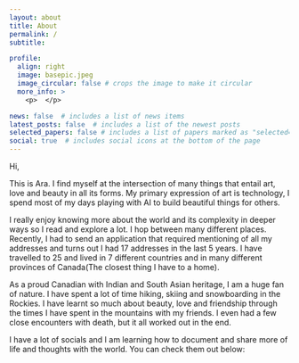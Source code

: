 ```yaml
---
layout: about
title: About
permalink: /
subtitle: 

profile:
  align: right
  image: basepic.jpeg
  image_circular: false # crops the image to make it circular
  more_info: >
    <p>  </p>

news: false  # includes a list of news items
latest_posts: false  # includes a list of the newest posts
selected_papers: false # includes a list of papers marked as "selected={true}"
social: true  # includes social icons at the bottom of the page
---
```


Hi,   

This is Ara. I find myself at the intersection of many things that entail art, love and beauty in all its forms. My primary expression of art is technology, I spend most of my days playing with AI to build beautiful things for others.

I really enjoy knowing more about the world and its complexity in deeper ways so I read and explore a lot. I hop between many different places. Recently, I had to send an application that required mentioning of all my addresses and turns out I had 17 addresses in the last 5 years. I have travelled to 25 and lived in 7 different countries and in many different provinces of Canada(The closest thing I have to a home). 

As a proud Canadian with Indian and South Asian heritage, I am a huge fan of nature. I have spent a lot of time hiking, skiing and snowboarding in the Rockies. I have learnt so much about beauty, love and friendship through the times I have spent in the mountains with my friends. I even had a few close encounters with death, but it all worked out in the end. 

I have a lot of socials and I am learning how to document and share more of life and thoughts with the world. You can check them out below: